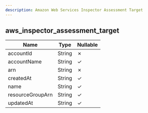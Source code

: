 ```yaml
---
description: Amazon Web Services Inspector Assessment Target
---
```

aws_inspector_assessment_target
-------------------------------

| **Name**         | **Type** | **Nullable** |
| ---------------- | -------- | ------------ |
| accountId        | String   | &cross;      |
| accountName      | String   | &check;      |
| arn              | String   | &cross;      |
| createdAt        | String   | &check;      |
| name             | String   | &check;      |
| resourceGroupArn | String   | &check;      |
| updatedAt        | String   | &check;      |

